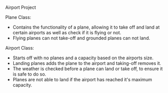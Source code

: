 Airport Project

Plane Class:
  - Contains the functionality of a plane, allowing it to take off and land at certain airports as well as check if it is flying or not. 
  - Flying planes can not take-off and grounded planes can not land.

Airport Class:
 - Starts off with no planes and a capacity based on the airports size. 
 - Landing planes adds the plane to the airport and taking-off removes it. 
 - The weather is checked before a plane can land or take off, to ensure it is safe to do so. 
 - Planes are not able to land if the airport has reached it's maximum capacity.

